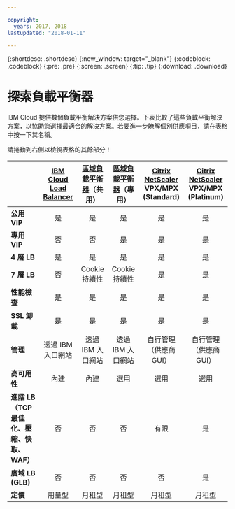 ```yaml
---

copyright:
  years: 2017, 2018
lastupdated: "2018-01-11"

---
```


{:shortdesc: .shortdesc}
{:new_window: target="_blank"}
{:codeblock: .codeblock}
{:pre: .pre}
{:screen: .screen}
{:tip: .tip}
{:download: .download}

# 探索負載平衡器

IBM Cloud 提供數個負載平衡解決方案供您選擇。下表比較了這些負載平衡解決方案，以協助您選擇最適合的解決方案。若要進一步瞭解個別供應項目，請在表格中按一下其名稱。 

請捲動到右側以檢視表格的其餘部分！


|        | [IBM Cloud Load Balancer](https://console.bluemix.net/docs/infrastructure/loadbalancer-service/getting-started.html#getting-started)| [區域負載平衡器](https://console.bluemix.net/docs/infrastructure/local-load-balancer/getting-started.html#getting-started)（共用）| [區域負載平衡器](https://console.stage1.bluemix.net/docs/infrastructure/local-load-balancer/getting-started.html#getting-started)（專用）| [Citrix NetScaler](https://console.bluemix.net/docs/infrastructure/citrix-netscaler-vpx/getting-started.html#getting-started-with-citrix-netscaler) VPX/MPX (Standard)| [Citrix NetScaler](https://console.bluemix.net/docs/infrastructure/citrix-netscaler-vpx/getting-started.html#getting-started-with-citrix-netscaler) VPX/MPX (Platinum) |
|------- | :------: | :------: | :------: | :------: | :------: |
|**公用 VIP**|是|是|是|是|是|
|**專用 VIP**|否|否|是|是|是|
|**4 層 LB**|是|是|是|是|是|
|**7 層 LB**|否|Cookie 持續性|Cookie 持續性|是|是|
|**性能檢查**|是|是|是|是|是|
|**SSL 卸載**|是|是|是|是|是|
|**管理**|透過 IBM 入口網站|透過 IBM 入口網站|透過 IBM 入口網站|自行管理（供應商 GUI）|自行管理（供應商 GUI）|
|**高可用性**|內建|內建|選用|選用|選用|
|**進階 LB（TCP 最佳化、壓縮、快取、WAF）**|否|否|否|有限|是|
|**廣域 LB (GLB)**|否|否|否|否|是|
|**定價**|用量型|月租型|月租型|月租型|月租型|
